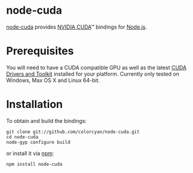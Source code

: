 # node-cuda

[node-cuda](https://github.com/kashif/node-cuda) provides [NVIDIA CUDA](http://developer.nvidia.com/category/zone/cuda-zone)™ bindings for [Node.js](http://nodejs.org/).

# Prerequisites

You will need to have a CUDA compatible GPU as well as the latest [CUDA Drivers and Toolkit](http://developer.nvidia.com/cuda-downloads) installed for your platform. Currently only tested on Windows, Max OS X and Linux 64-bit.

# Installation

To obtain and build the bindings:

    git clone git://github.com/colorcyan/node-cuda.git
    cd node-cuda
    node-gyp configure build

or install it via [npm](http://npmjs.org/):

    npm install node-cuda
